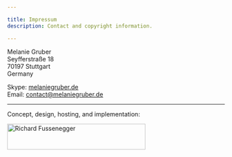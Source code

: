 ```yaml
---

title: Impressum
description: Contact and copyright information.

---
```


Melanie Gruber  
Seyfferstraße 18  
70197 Stuttgart  
Germany

<span class="label">Skype:</span> [melaniegruber.de](callto:melaniegruber.de)  
<span class="label">Email:</span> [contact@melaniegruber.de](mailto:contact@melaniegruber.de)

----

Concept, design, hosting, and implementation:

<p class="additional-links">
    <a class="img-anchor" href="http://richard.fussenegger.info/" target="_blank">
        <img alt="Richard Fussenegger" height="60" src="<%= url.asset('/images/logo/richard-fussenegger.svg') %>" width="320">
    </a>
</p>
